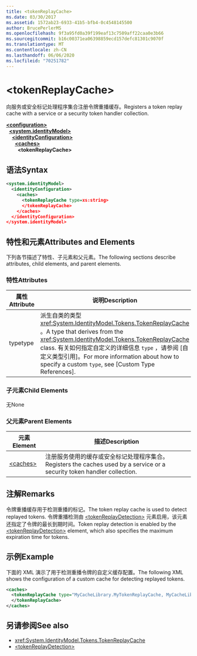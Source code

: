 ```yaml
---
title: <tokenReplayCache>
ms.date: 03/30/2017
ms.assetid: 1572ab23-6933-41b5-bfb4-0c4548145500
author: BrucePerlerMS
ms.openlocfilehash: 9f3a95fd0a39f199eaf13c7509aff22caa0e3b66
ms.sourcegitcommit: b16c00371ea06398859ecd157defc81301c9070f
ms.translationtype: MT
ms.contentlocale: zh-CN
ms.lasthandoff: 06/06/2020
ms.locfileid: "70251782"
---
```

# \<tokenReplayCache>
<span data-ttu-id="d161e-101">向服务或安全标记处理程序集合注册令牌重播缓存。</span><span class="sxs-lookup"><span data-stu-id="d161e-101">Registers a token replay cache with a service or a security token handler collection.</span></span>  
  
[**\<configuration>**](../configuration-element.md)\
&nbsp;&nbsp;[**\<system.identityModel>**](system-identitymodel.md)\
&nbsp;&nbsp;&nbsp;&nbsp;[**\<identityConfiguration>**](identityconfiguration.md)\
&nbsp;&nbsp;&nbsp;&nbsp;&nbsp;&nbsp;[**\<caches>**](caches.md)\
&nbsp;&nbsp;&nbsp;&nbsp;&nbsp;&nbsp;&nbsp;&nbsp;**\<tokenReplayCache>**  
  
## <a name="syntax"></a><span data-ttu-id="d161e-102">语法</span><span class="sxs-lookup"><span data-stu-id="d161e-102">Syntax</span></span>  
  
```xml  
<system.identityModel>  
  <identityConfiguration>  
    <caches>  
      <tokenReplayCache type=xs:string>  
      </tokenReplayCache>  
    </caches>  
  </identityConfiguration>  
</system.identityModel>  
```  
  
## <a name="attributes-and-elements"></a><span data-ttu-id="d161e-103">特性和元素</span><span class="sxs-lookup"><span data-stu-id="d161e-103">Attributes and Elements</span></span>  
 <span data-ttu-id="d161e-104">下列各节描述了特性、子元素和父元素。</span><span class="sxs-lookup"><span data-stu-id="d161e-104">The following sections describe attributes, child elements, and parent elements.</span></span>  
  
### <a name="attributes"></a><span data-ttu-id="d161e-105">特性</span><span class="sxs-lookup"><span data-stu-id="d161e-105">Attributes</span></span>  
  
|<span data-ttu-id="d161e-106">属性</span><span class="sxs-lookup"><span data-stu-id="d161e-106">Attribute</span></span>|<span data-ttu-id="d161e-107">说明</span><span class="sxs-lookup"><span data-stu-id="d161e-107">Description</span></span>|  
|---------------|-----------------|  
|<span data-ttu-id="d161e-108">type</span><span class="sxs-lookup"><span data-stu-id="d161e-108">type</span></span>|<span data-ttu-id="d161e-109">派生自类的类型 <xref:System.IdentityModel.Tokens.TokenReplayCache> 。</span><span class="sxs-lookup"><span data-stu-id="d161e-109">A type that derives from the <xref:System.IdentityModel.Tokens.TokenReplayCache> class.</span></span> <span data-ttu-id="d161e-110">有关如何指定自定义的详细信息 `type` ，请参阅 [自定义类型引用]。</span><span class="sxs-lookup"><span data-stu-id="d161e-110">For more information about how to specify a custom `type`, see [Custom Type References].</span></span>
  
### <a name="child-elements"></a><span data-ttu-id="d161e-111">子元素</span><span class="sxs-lookup"><span data-stu-id="d161e-111">Child Elements</span></span>  
 <span data-ttu-id="d161e-112">无</span><span class="sxs-lookup"><span data-stu-id="d161e-112">None</span></span>  
  
### <a name="parent-elements"></a><span data-ttu-id="d161e-113">父元素</span><span class="sxs-lookup"><span data-stu-id="d161e-113">Parent Elements</span></span>  
  
|<span data-ttu-id="d161e-114">元素</span><span class="sxs-lookup"><span data-stu-id="d161e-114">Element</span></span>|<span data-ttu-id="d161e-115">描述</span><span class="sxs-lookup"><span data-stu-id="d161e-115">Description</span></span>|  
|-------------|-----------------|  
|[\<caches>](caches.md)|<span data-ttu-id="d161e-116">注册服务使用的缓存或安全标记处理程序集合。</span><span class="sxs-lookup"><span data-stu-id="d161e-116">Registers the caches used by a service or a security token handler collection.</span></span>|  
  
## <a name="remarks"></a><span data-ttu-id="d161e-117">注解</span><span class="sxs-lookup"><span data-stu-id="d161e-117">Remarks</span></span>  
 <span data-ttu-id="d161e-118">令牌重播缓存用于检测重播的标记。</span><span class="sxs-lookup"><span data-stu-id="d161e-118">The token replay cache is used to detect replayed tokens.</span></span> <span data-ttu-id="d161e-119">令牌重播检测由 [\<tokenReplayDetection>](tokenreplaydetection.md) 元素启用，该元素还指定了令牌的最长到期时间。</span><span class="sxs-lookup"><span data-stu-id="d161e-119">Token replay detection is enabled by the [\<tokenReplayDetection>](tokenreplaydetection.md) element, which also specifies the maximum expiration time for tokens.</span></span>  
  
## <a name="example"></a><span data-ttu-id="d161e-120">示例</span><span class="sxs-lookup"><span data-stu-id="d161e-120">Example</span></span>  
 <span data-ttu-id="d161e-121">下面的 XML 演示了用于检测重播令牌的自定义缓存配置。</span><span class="sxs-lookup"><span data-stu-id="d161e-121">The following XML shows the configuration of a custom cache for detecting replayed tokens.</span></span>  
  
```xml  
<caches>  
  <tokenReplayCache type="MyCacheLibrary.MyTokenReplayCache, MyCacheLibrary">  
  </tokenReplayCache>  
</caches>  
```  
  
## <a name="see-also"></a><span data-ttu-id="d161e-122">另请参阅</span><span class="sxs-lookup"><span data-stu-id="d161e-122">See also</span></span>

- <xref:System.IdentityModel.Tokens.TokenReplayCache>
- [\<tokenReplayDetection>](tokenreplaydetection.md)
